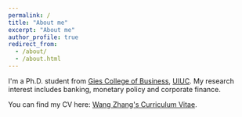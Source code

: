 ```yaml
---
permalink: /
title: "About me"
excerpt: "About me"
author_profile: true
redirect_from: 
  - /about/
  - /about.html
---
```


I'm a Ph.D. student from [Gies College of Business](https://giesbusiness.illinois.edu/), [UIUC](https://illinois.edu/). My research interest includes banking, monetary policy and corporate finance.

You can find my CV here: [Wang Zhang's Curriculum Vitae](../assets/CV.pdf).

